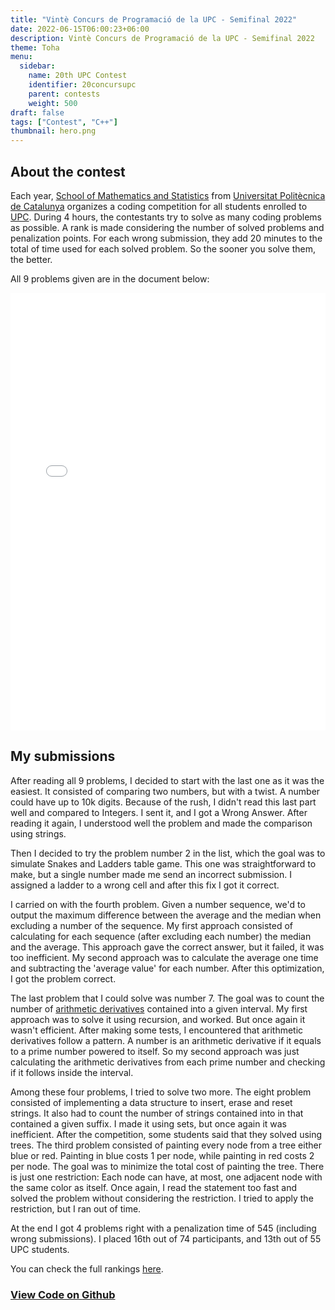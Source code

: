 ```yaml
---
title: "Vintè Concurs de Programació de la UPC - Semifinal 2022"
date: 2022-06-15T06:00:23+06:00
description: Vintè Concurs de Programació de la UPC - Semifinal 2022
theme: Toha
menu:
  sidebar:
    name: 20th UPC Contest
    identifier: 20concursupc
    parent: contests
    weight: 500
draft: false
tags: ["Contest", "C++"]
thumbnail: hero.png
---
```


## About the contest
Each year, [School of Mathematics and Statistics](https://fme.upc.edu/en) from [Universitat Politècnica de Catalunya](https://www.upc.edu/en?set_language=en) organizes a coding competition for all students enrolled to [UPC](https://www.upc.edu/en?set_language=en). During 4 hours, the contestants try to solve as many coding problems as possible. A rank is made considering the number of solved problems and penalization points. For each wrong submission, they add 20 minutes to the total of time used for each solved problem. So the sooner you solve them, the better. 

All 9 problems given are in the document below:

<embed src="concurs.pdf" width="100%" height="700" type="application/pdf">

## My submissions
After reading all 9 problems, I decided to start with the last one as it was the easiest. It consisted of comparing two numbers, but with a twist. A number could have up to 10k digits. Because of the rush, I didn't read this last part well and compared to Integers. I sent it, and I got a Wrong Answer. After reading it again, I understood well the problem and made the comparison using strings.

Then I decided to try the problem number 2 in the list, which the goal was to simulate Snakes and Ladders table game. This one was straightforward to make, but a single number made me send an incorrect submission. I assigned a ladder to a wrong cell and after this fix I got it correct.

I carried on with the fourth problem. Given a number sequence, we'd to output the maximum difference between the average and the median when excluding a number of the sequence. My first approach consisted of calculating for each sequence (after excluding each number) the median and the average. This approach gave the correct answer, but it failed, it was too inefficient. My second approach was to calculate the average one time and subtracting the 'average value' for each number. After this optimization, I got the problem correct. 

The last problem that I could solve was number 7. The goal was to count the number of [arithmetic derivatives](https://en.wikipedia.org/wiki/Arithmetic_derivative) contained into a given interval. My first approach was to solve it using recursion, and worked. But once again it wasn't efficient. After making some tests, I encountered that arithmetic derivatives follow a pattern. A number is an arithmetic derivative if it equals to a prime number powered to itself. So my second approach was just calculating the arithmetic derivatives from each prime number and checking if it follows inside the interval.

Among these four problems, I tried to solve two more. The eight problem consisted of implementing  a data structure to insert, erase and reset strings. It also had to count the number of strings contained into in that contained a given suffix. I made it using sets, but once again it was inefficient. After the competition, some students said that they solved using trees. The third problem consisted of painting every node from a tree either blue or red. Painting in blue costs 1 per node, while painting in red costs 2 per node. The goal was to minimize the total cost of painting the tree. There is just one restriction: Each node can have, at most, one adjacent node with the same color as itself. Once again, I read the statement too fast and solved the problem without considering the restriction. I tried to apply the restriction, but I ran out of time.

At the end I got 4 problems right with a penalization time of 545 (including wrong submissions). I placed 16th out of 74 participants, and 13th out of 55 UPC students.

You can check the full rankings [here](https://contest.jutge.org/watch/Jutge:Semifinal2022/static).


### [View Code on <i class="fab fa-github"></i>Github](https://github.com/BernatBC/Coding-Competitions/tree/main/Vint%C3%A8%20Concurs%20de%20Programaci%C3%B3%20de%20la%20UPC%20-%20Semifinal%202022)